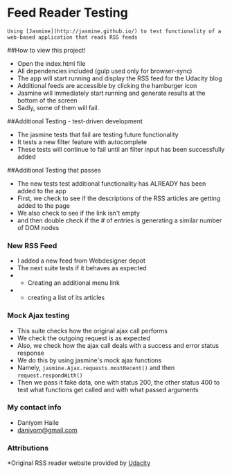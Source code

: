 # Feed Reader Testing
	Using [Jasmine](http://jasmine.github.io/) to test functionality of a web-based application that reads RSS feeds

##How to view this project!
*	Open the index.html file
*	All dependencies included (gulp used only for browser-sync)
*	The app will start running and display the RSS feed for the Udacity blog
*	Additional feeds are accessible by clicking the hamburger icon
*	Jasmine will immediately start running and generate results at the bottom of the screen
*	Sadly, some of them will fail.

##Additional Testing - test-driven development
*	The jasmine tests that fail are testing future functionality
*	It tests a new filter feature with autocomplete
*	These tests will continue to fail until an filter input has been
	successfully added

##Additional Testing that passes
*	The new tests test additional functionality has ALREADY has been added to
	the app
*	First, we check to see if the descriptions of the RSS articles are 
	getting added to the page
*	We also check to see if the link isn't empty
*	and then double check if the # of entries is generating a similar number
	of DOM nodes

### New RSS Feed
* I added a new feed from Webdesigner depot
*	The next suite tests if it behaves as expected
*  - Creating an additional menu link
* 	- creating a list of its articles 

### Mock Ajax testing
*	This suite checks how the original ajax call performs
*	We check the outgoing request is as expected
*	Also, we check how the ajax call deals with a success and 
	error status response
*	We do this by using jasmine's mock ajax functions
*	Namely, `jasmine.Ajax.requests.mostRecent()` and then `request.respondWith()`
*	Then we pass it fake data, one with status 200, the other status 400 
	to test what functions get called and with what passed arguments

### My contact info
* Daniyom Haile
* daniyom@gmail.com

### Attributions
*Original RSS reader website provided by [Udacity](http://github.com/udacity/frontend-nanodegree-feedreader)

